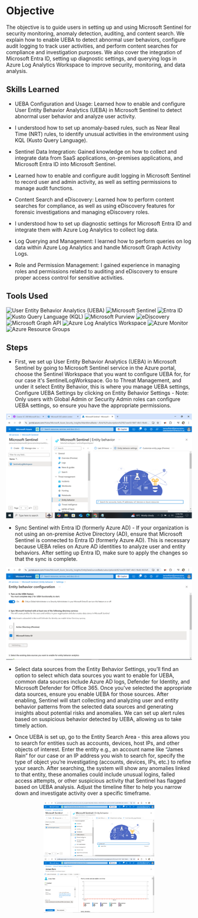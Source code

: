 # Objective
The objective is to guide users in setting up and using Microsoft Sentinel for security monitoring, anomaly detection, auditing, and content search. We explain how to enable UEBA to detect abnormal user behaviors, configure audit logging to track user activities, and perform content searches for compliance and investigation purposes. We also cover the integration of Microsoft Entra ID, setting up diagnostic settings, and querying logs in Azure Log Analytics Workspace to improve security, monitoring, and data analysis.

## Skills Learned
- UEBA Configuration and Usage: Learned how to enable and configure User Entity Behavior Analytics (UEBA) in Microsoft Sentinel to detect abnormal user behavior and analyze user activity.

- I understood how to set up anomaly-based rules, such as Near Real Time (NRT) rules, to identify unusual activities in the environment using KQL (Kusto Query Language).

- Sentinel Data Integration: Gained knowledge on how to collect and integrate data from SaaS applications, on-premises applications, and Microsoft Entra ID into Microsoft Sentinel.

- Learned how to enable and configure audit logging in Microsoft Sentinel to record user and admin activity, as well as setting permissions to manage audit functions.

- Content Search and eDiscovery: Learned how to perform content searches for compliance, as well as using eDiscovery features for forensic investigations and managing eDiscovery roles.

- I understood how to set up diagnostic settings for Microsoft Entra ID and integrate them with Azure Log Analytics to collect log data.

- Log Querying and Management: I learned how to perform queries on log data within Azure Log Analytics and handle Microsoft Graph Activity Logs.

- Role and Permission Management: I gained experience in managing roles and permissions related to auditing and eDiscovery to ensure proper access control for sensitive activities.

## Tools Used
<div>
<img src="https://img.shields.io/badge/-User%20Entity%20Behavior%20Analytics%20%28UEBA%29-cca385?style=for-the-badge&logo=cloudflare&logoColor=white" alt="User Entity Behavior Analytics (UEBA)">
<img src="https://img.shields.io/badge/-Microsoft%20Sentinel-f7f5f2?style=for-the-badge&logo=Microsoft%20Azure&logoColor=white" alt="Microsoft Sentinel">
<img src="https://img.shields.io/badge/-Entra%20ID-00ffcc?style=for-the-badge&logo=Microsoft%20Azure&logoColor=white" alt="Entra ID">
<img src="https://img.shields.io/badge/-Kusto%20Query%20Language%20%28KQL%29-006666?style=for-the-badge&logo=Microsoft%20Azure&logoColor=white" alt="Kusto Query Language (KQL)">
<img src="https://img.shields.io/badge/-Microsoft%20Purview-ff804c?style=for-the-badge&logo=Microsoft%20Azure&logoColor=white" alt="Microsoft Purview">
<img src="https://img.shields.io/badge/-eDiscovery-660a3d?style=for-the-badge&logo=Microsoft%20Azure&logoColor=white" alt="eDiscovery">
<img src="https://img.shields.io/badge/-Microsoft%20Graph%20API-9900cc?style=for-the-badge&logo=Microsoft%20Graph&logoColor=white" alt="Microsoft Graph API">
<img src="https://img.shields.io/badge/-Azure%20Log%20Analytics%20Workspace-ffcc00?style=for-the-badge&logo=Microsoft%20Azure&logoColor=white" alt="Azure Log Analytics Workspace">
<img src="https://img.shields.io/badge/-Azure%20Monitor-9e9c61?style=for-the-badge&logo=Microsoft%20Azure&logoColor=white" alt="Azure Monitor">
<img src="https://img.shields.io/badge/-Azure%20Resource%20Groups-33cc33?style=for-the-badge&logo=Microsoft%20Azure&logoColor=white" alt="Azure Resource Groups">
</div>

## Steps
- First, we set up User Entity Behavior Analytics (UEBA) in Microsoft Sentinel by going to Microsoft Sentinel service in the Azure portal, choose the Sentinel Workspace that you want to configure UEBA for, for our case it's SentinelLogWorkspace. Go to Threat Management, and under it select Entity Behavior, this is where you manage UEBA settings, 
Configure UEBA Settings by clicking on Entity Behavior Settings - Note: Only users with Global Admin or Security Admin roles can configure UEBA settings, so ensure you have the appropriate permissions.

<p align="center">
  <img src="https://github.com/NgethaWachira/Sentinel-Behavior-Analytics-and-Auditing/blob/aac44ff355ba1466fdb03754aca001d6f3177811/Images/Entity%20behavior%20settings.png" width="700" />
</p>

- Sync Sentinel with Entra ID (formerly Azure AD) - If your organization is not using an on-premise Active Directory (AD), ensure that Microsoft Sentinel is connected to Entra ID (formerly Azure AD). This is necessary because UEBA relies on Azure AD identities to analyze user and entity behaviors. After setting up Entra ID, make sure to apply the changes so that the sync is complete. 

<p align="center">
  <img src="https://github.com/NgethaWachira/Sentinel-Behavior-Analytics-and-Auditing/blob/b6b64a6c83ba6c6847aa09cc0aef41d0331a5cb3/Images/Setting%20UEBA.PNG" width="700" />
</p>

- Select data sources from the Entity Behavior Settings, you’ll find an option to select which data sources you want to enable for UEBA, common data sources include Azure AD logs, Defender for Identity, and Microsoft Defender for Office 365. Once you've selected the appropriate data sources, ensure you enable UEBA for those sources. After enabling, Sentinel will start collecting and analyzing user and entity behavior patterns from the selected data sources and generating insights about potential risks and anomalies. We can set up alert rules based on suspicious behavior detected by UEBA, allowing us to take timely action.

- Once UEBA is set up, go to the Entity Search Area - this area allows you to search for entities such as accounts, devices, host IPs, and other objects of interest. Enter the entity e.g., an account name like “James Rain” for our case or an IP address you wish to search for, specify the type of object you’re investigating (accounts, devices, IPs, etc.) to refine your search. After searching, the system will show any anomalies linked to that entity, these anomalies could include unusual logins, failed access attempts, or other suspicious activity that Sentinel has flagged based on UEBA analysis. Adjust the timeline filter to help you narrow down and investigate activity over a specific timeframe.

<p align="center">
  <img src="https://github.com/NgethaWachira/Sentinel-Behavior-Analytics-and-Auditing/blob/093aef5055729e355ee945db694895340579b9ad/Images/Searching%20using%20entity%20pages%201.PNG" width="300" />
  <img src="https://github.com/NgethaWachira/Sentinel-Behavior-Analytics-and-Auditing/blob/093aef5055729e355ee945db694895340579b9ad/Images/Searching%20using%20entity%20pages%202.PNG" width="300" />
</p>








